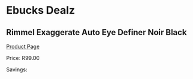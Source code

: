 
# Ebucks Dealz
## Rimmel Exaggerate Auto Eye Definer Noir Black
[Product Page](https://www.ebucks.com/web/shop/productSelected.do?prodId=1047590867&catId=1186086453)

Price: R99.00

Savings: 


	